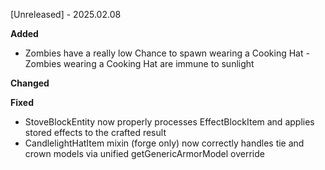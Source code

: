 [Unreleased] - 2025.02.08

**Added**
* Zombies have a really low Chance to spawn wearing a Cooking Hat - Zombies wearing a Cooking Hat are immune to sunlight

**Changed**

**Fixed**
* StoveBlockEntity now properly processes EffectBlockItem and applies stored effects to the crafted result
* CandlelightHatItem mixin (forge only) now correctly handles tie and crown models via unified getGenericArmorModel override
